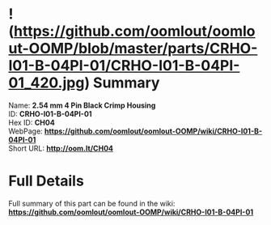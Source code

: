 
!(https://github.com/oomlout/oomlout-OOMP/blob/master/parts/CRHO-I01-B-04PI-01/CRHO-I01-B-04PI-01_420.jpg)
Summary
=================
  
Name: __2.54 mm 4 Pin Black Crimp Housing__    
ID: __CRHO-I01-B-04PI-01__   
Hex ID: __CH04__   
WebPage: __https://github.com/oomlout/oomlout-OOMP/wiki/CRHO-I01-B-04PI-01__   
Short URL: __http://oom.lt/CH04__   

Full Details
==========================
Full summary of this part can be found in the wiki:   
__https://github.com/oomlout/oomlout-OOMP/wiki/CRHO-I01-B-04PI-01__    

